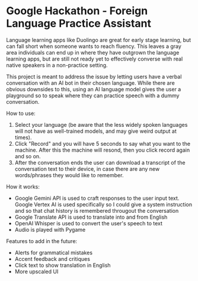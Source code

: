 # Google Hackathon - Foreign Language Practice Assistant

Language learning apps like Duolingo are great for early stage learning, but can fall short when someone wants to reach fluency. This leaves a gray area individuals can end up in where they have outgrown the language learning apps, but are still not ready yet to effectively converse with real native speakers in a non-practice setting. 

This project is meant to address the issue by letting users have a verbal conversation with an AI bot in their chosen language. While there are obvious downsides to this, using an AI language model gives the user a playground so to speak where they can practice speech with a dummy conversation. 

How to use:
1. Select your language (be aware that the less widely spoken languages will not have as well-trained models, and may give weird output at times).
2. Click "Record" and you will have 5 seconds to say what you want to the machine. After this the machine will resond, then you click record again and so on.
3. After the conversation ends the user can download a transcript of the conversation text to their device, in case there are any new words/phrases they would like to remember.

How it works:
- Google Gemini API is used to craft responses to the user input text. Google Vertex AI is used specifically so I could give a system instruction and so that chat history is remembered througout the conversation
- Google Translate API is used to translate into and from English
- OpenAI Whisper is used to convert the user's speech to text
- Audio is played with Pygame

Features to add in the future:
- Alerts for grammatical mistakes
- Accent feedback and critiques
- Click text to show translation in English
- More upscaled UI
